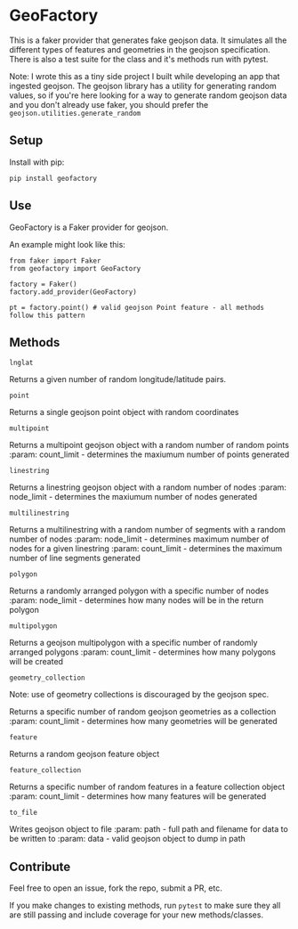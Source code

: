 # GeoFactory

This is a faker provider that generates fake geojson data. It simulates all the different types of features and geometries in the geojson specification. There is also a test suite for the class and it's methods run with pytest.

Note: I wrote this as a tiny side project I built while developing an app that ingested geojson. The geojson library has a utility for generating random values, so if you're here looking for a way to generate random geojson data and you don't already use faker, you should prefer the `geojson.utilities.generate_random`

## Setup

Install with pip:

`pip install geofactory`

## Use

GeoFactory is a Faker provider for geojson. 

An example might look like this:

```
from faker import Faker
from geofactory import GeoFactory

factory = Faker()
factory.add_provider(GeoFactory)

pt = factory.point() # valid geojson Point feature - all methods follow this pattern
```
## Methods

`lnglat`

Returns a given number of random longitude/latitude pairs.

`point`

Returns a single geojson point object with random coordinates

`multipoint`

Returns a multipoint geojson object with a random number of random points
:param: count_limit - determines the maxiumum number of points generated

`linestring`

Returns a linestring geojson object with a random number of nodes
:param: node_limit - determines the maxiumum number of nodes generated

`multilinestring`

Returns a multilinestring with a random number of segments with a random number of nodes
:param: node_limit - determines maximum number of nodes for a given linestring
:param: count_limit - determines the maximum number of line segments generated

`polygon`

Returns a randomly arranged polygon with a specific number of nodes
:param: node_limit - determines how many nodes will be in the return polygon

`multipolygon`

Returns a geojson multipolygon with a specific number of randomly arranged polygons
:param: count_limit - determines how many polygons will be created

`geometry_collection`

Note: use of geometry collections is discouraged by the geojson spec.

Returns a specific number of random geojson geometries as a collection
:param: count_limit - determines how many geometries will be generated

`feature`

Returns a random geojson feature object

`feature_collection`

Returns a specific number of random features in a feature collection object
:param: count_limit - determines how many features will be generated

`to_file`

Writes geojson object to file
:param: path - full path and filename for data to be written to
:param: data - valid geojson object to dump in path

## Contribute

Feel free to open an issue, fork the repo, submit a PR, etc.

If you make changes to existing methods, run `pytest` to make sure they all 
are still passing and include coverage for your new methods/classes.
